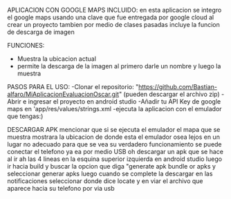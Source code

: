 APLICACION CON GOOGLE MAPS INCLUIDO:
en esta aplicacion se integro el google maps usando una clave que fue entregada por google cloud al crear un proyecto tambien por medio de clases pasadas incluye la funcion de descarga de imagen

FUNCIONES:
- Muestra la ubicacion actual
- permite la descarga de la imagen al primero darle un nombre y luego la muestra

PASOS PARA EL USO:
-Clonar el repositorio: "https://github.com/Bastian-alfaro/MiAplicacionEvaluacionOscar.git" (pueden descargar el archivo zip)
-Abrir e ingresar el proyecto en android studio
-Añadir tu API Key de google maps en 'app/res/values/strings.xml
-ejecuta la aplicacion con el emulador que tengas:)

DESCARGAR APK
mencionar que si se ejecuta el emulador el mapa que se muestra mostrara la ubicacion de donde esta el emulador osea lejos en un lugar no adecuado para que se vea su verdadero funcionamiento se puede conectar el telefono ya ea por medio USB oh descargar un apk que se hace al ir ah las 4 lineas en la esquina superior izquierda en android studio luego ir hacia build y buscar la opcion que diga "generate apk bundle or apks y seleccionar generar apks luego cuando se complete la descargar en las notificaciones seleccionar donde dice locate y en viar el archivo que aparece hacia su telefono por via usb 
